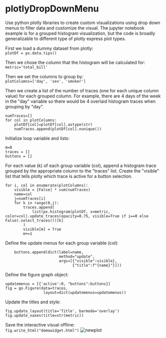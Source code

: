 # plotlyDropDownMenu
Use python plotly libraries to create custom visualizations using drop down menus to filter data and customize the visual.
The jupyter notebook example is for a grouped histogram visualization, but the code is broadly generalizable to different type of plotly express plot types.

First we load a dummy dataset from plotly:  
```plotDf = px.data.tips()```

Then we chose the column that the histogram will be calculated for:  
```metric='total_bill'``` 

Then we set the columns to group by:  
```plotColumns=['day', 'sex', 'smoker']```

Then we create a list of the number of traces (one for each unique column value) for each grouped column. For example, there are 4 days of the week in the "day" variable so there would be 4 overlaid histogram traces when grouping by "day".
```
numTraces=[]
for col in plotColumns:
    plotDf[col]=plotDf[col].astype(str)
    numTraces.append(plotDf[col].nunique())
```
Initialize loop variable and lists:   
```
m=0
traces = []
buttons = []
```
For each value (k) of each group variable (col), append a histogram trace grouped by the appropriate column to the "traces" list. Create the "visible" list that tells plotly which trace is active for a button selection.
```
for i, col in enumerate(plotColumns):
    visible = [False] * sum(numTraces)
    name=col
    j=numTraces[i]
    for k in range(0,j):
        traces.append(
            list(px.histogram(plotDf, x=metric, color=col).update_traces(opacity=0.75, visible=True if i==0 else False).select_traces())[k]
        )
        visible[m] = True
        m+=1
```
Define the update menus for each group variable (col):
```
    buttons.append(dict(label=name,
                        method="update",
                        args=[{"visible":visible},
                              {"title":f"{name}"}]))
```

Define the figure graph object:  
```
updatemenus = [{'active':0, "buttons":buttons}]  
fig = go.Figure(data=traces,
                 layout=dict(updatemenus=updatemenus))
```

Update the titles and style:  
```
fig.update_layout(title='Title', barmode='overlay')
fig.update_xaxes(title=str(metric))
```

Save the interactive visual offline:  
```fig.write_html("demowidget.html")```
![newplot](https://github.com/lforeman2/plotlyDropDownMenu/assets/67378204/9936099a-56f3-41f1-8dc7-6f23fbe70153)
